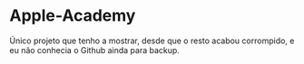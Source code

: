# Apple-Academy
Único projeto que tenho a mostrar, desde que o resto acabou corrompido, e eu não conhecia o Github ainda para backup.
